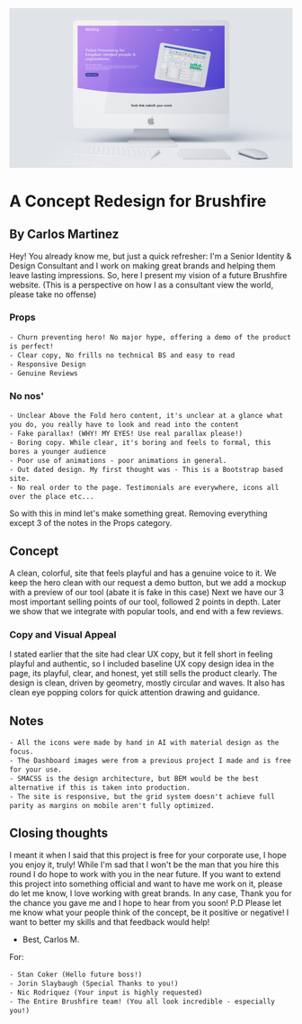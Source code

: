 ![](iMac.png)

# A Concept Redesign for Brushfire

## By Carlos Martinez

Hey! You already know me, but just a quick refresher: I'm a Senior Identity & Design Consultant and I work on making great brands and helping them leave lasting impressions.
So, here I present my vision of a future Brushfire website.
(This is a perspective on how I as a consultant view the world, please take no offense)

### Props
    - Churn preventing hero! No major hype, offering a demo of the product is perfect!
    - Clear copy, No frills no technical BS and easy to read
    - Responsive Design
    - Genuine Reviews
    
### No nos'
    - Unclear Above the Fold hero content, it's unclear at a glance what you do, you really have to look and read into the content
    - Fake parallax! (WHY! MY EYES! Use real parallax please!)
    - Boring copy. While clear, it's boring and feels to formal, this bores a younger audience 
    - Poor use of animations - poor animations in general.
    - Out dated design. My first thought was - This is a Bootstrap based site.
    - No real order to the page. Testimonials are everywhere, icons all over the place etc...
    
So with this in mind let's make something great. Removing everything except 3 of the notes in the Props category.

## Concept
A clean, colorful, site that feels playful and has a genuine voice to it.
We keep the hero clean with our request a demo button, but we add a mockup with a preview of our tool (abate it is fake in this case)
Next we have our 3 most important selling points of our tool, followed 2 points in depth.
Later we show that we integrate with popular tools, and end with a few reviews.

### Copy and Visual Appeal
I stated earlier that the site had clear UX copy, but it fell short in feeling playful and authentic, so I included baseline UX copy design idea in the page, its playful, clear, and honest, yet still sells the product clearly.
The design is clean, driven by geometry, mostly circular and waves. It also has clean eye popping colors for quick attention drawing and guidance.

## Notes

    - All the icons were made by hand in AI with material design as the focus.
    - The Dashboard images were from a previous project I made and is free for your use.
    - SMACSS is the design architecture, but BEM would be the best alternative if this is taken into production.
    - The site is responsive, but the grid system doesn't achieve full parity as margins on mobile aren't fully optimized.
    
## Closing thoughts
I meant it when I said that this project is free for your corporate use, I hope you enjoy it, truly! While I'm sad that I won't be the man that you hire this round I do hope to work with you in the near future. If you want to extend this project into something official and want to have me work on it, please do let me know, I love working with great brands.
In any case, Thank you for the chance you gave me and I hope to hear from you soon!
P.D Please let me know what your people think of the concept, be it positive or negative! I want to better my skills and that feedback would help!
- Best,
Carlos M.

For:

    - Stan Coker (Hello future boss!)
    - Jorin Slaybaugh (Special Thanks to you!)
    - Nic Rodriquez (Your input is highly requested)
    - The Entire Brushfire team! (You all look incredible - especially you!)
    

